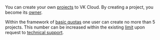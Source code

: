 You can create your own [projects](/en/tools-for-using-services/account/concepts/projects) to VK Cloud. By creating a project, you become its [owner](/en/tools-for-using-services/account/concepts/rolesandpermissions).

<info>

Within the framework of [basic quotas](/en/tools-for-using-services/account/concepts/quotasandlimits) one user can create no more than 5 projects. This number can be increased within the existing [limit](/en/tools-for-using-services/account/concepts/quotasandlimits) upon request to [technical support](mailto:support@mcs.mail.ru).

</info>